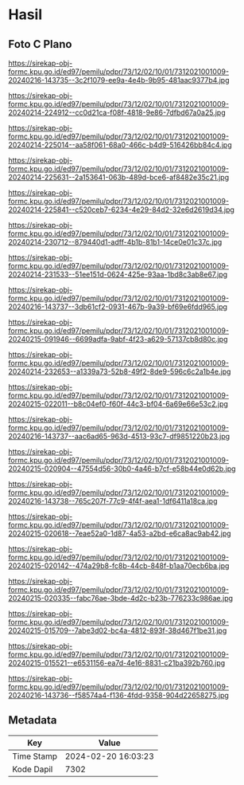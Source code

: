 # Hasil

## Foto C Plano

https://sirekap-obj-formc.kpu.go.id/ed97/pemilu/pdpr/73/12/02/10/01/7312021001009-20240216-143735--3c2f1079-ee9a-4e4b-9b95-481aac9377b4.jpg

https://sirekap-obj-formc.kpu.go.id/ed97/pemilu/pdpr/73/12/02/10/01/7312021001009-20240214-224912--cc0d21ca-f08f-4818-9e86-7dfbd67a0a25.jpg

https://sirekap-obj-formc.kpu.go.id/ed97/pemilu/pdpr/73/12/02/10/01/7312021001009-20240214-225014--aa58f061-68a0-466c-b4d9-516426bb84c4.jpg

https://sirekap-obj-formc.kpu.go.id/ed97/pemilu/pdpr/73/12/02/10/01/7312021001009-20240214-225631--2a153641-063b-489d-bce6-af8482e35c21.jpg

https://sirekap-obj-formc.kpu.go.id/ed97/pemilu/pdpr/73/12/02/10/01/7312021001009-20240214-225841--c520ceb7-6234-4e29-84d2-32e6d2619d34.jpg

https://sirekap-obj-formc.kpu.go.id/ed97/pemilu/pdpr/73/12/02/10/01/7312021001009-20240214-230712--879440d1-adff-4b1b-81b1-14ce0e01c37c.jpg

https://sirekap-obj-formc.kpu.go.id/ed97/pemilu/pdpr/73/12/02/10/01/7312021001009-20240214-231533--51ee151d-0624-425e-93aa-1bd8c3ab8e67.jpg

https://sirekap-obj-formc.kpu.go.id/ed97/pemilu/pdpr/73/12/02/10/01/7312021001009-20240216-143737--3db61cf2-0931-467b-9a39-bf69e6fdd965.jpg

https://sirekap-obj-formc.kpu.go.id/ed97/pemilu/pdpr/73/12/02/10/01/7312021001009-20240215-091946--6699adfa-9abf-4f23-a629-57137cb8d80c.jpg

https://sirekap-obj-formc.kpu.go.id/ed97/pemilu/pdpr/73/12/02/10/01/7312021001009-20240214-232653--a1339a73-52b8-49f2-8de9-596c6c2a1b4e.jpg

https://sirekap-obj-formc.kpu.go.id/ed97/pemilu/pdpr/73/12/02/10/01/7312021001009-20240215-022011--b8c04ef0-f60f-44c3-bf04-6a69e66e53c2.jpg

https://sirekap-obj-formc.kpu.go.id/ed97/pemilu/pdpr/73/12/02/10/01/7312021001009-20240216-143737--aac6ad65-963d-4513-93c7-df9851220b23.jpg

https://sirekap-obj-formc.kpu.go.id/ed97/pemilu/pdpr/73/12/02/10/01/7312021001009-20240215-020904--47554d56-30b0-4a46-b7cf-e58b44e0d62b.jpg

https://sirekap-obj-formc.kpu.go.id/ed97/pemilu/pdpr/73/12/02/10/01/7312021001009-20240216-143738--765c207f-77c9-4f4f-aea1-1df6411a18ca.jpg

https://sirekap-obj-formc.kpu.go.id/ed97/pemilu/pdpr/73/12/02/10/01/7312021001009-20240215-020618--7eae52a0-1d87-4a53-a2bd-e6ca8ac9ab42.jpg

https://sirekap-obj-formc.kpu.go.id/ed97/pemilu/pdpr/73/12/02/10/01/7312021001009-20240215-020142--474a29b8-fc8b-44cb-848f-b1aa70ecb6ba.jpg

https://sirekap-obj-formc.kpu.go.id/ed97/pemilu/pdpr/73/12/02/10/01/7312021001009-20240215-020335--fabc76ae-3bde-4d2c-b23b-776233c986ae.jpg

https://sirekap-obj-formc.kpu.go.id/ed97/pemilu/pdpr/73/12/02/10/01/7312021001009-20240215-015709--7abe3d02-bc4a-4812-893f-38d467f1be31.jpg

https://sirekap-obj-formc.kpu.go.id/ed97/pemilu/pdpr/73/12/02/10/01/7312021001009-20240215-015521--e6531156-ea7d-4e16-8831-c21ba392b760.jpg

https://sirekap-obj-formc.kpu.go.id/ed97/pemilu/pdpr/73/12/02/10/01/7312021001009-20240216-143736--f58574a4-f136-4fdd-9358-904d22658275.jpg


## Metadata

| Key        | Value               |
| ---------- | ------------------- |
| Time Stamp | 2024-02-20 16:03:23 |
| Kode Dapil | 7302                |



